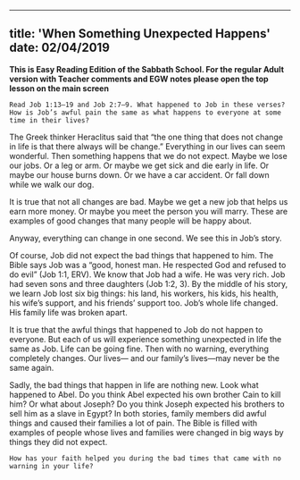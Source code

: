 ---
title: 'When Something Unexpected Happens'
date: 02/04/2019
--

**This is Easy Reading Edition of the Sabbath School. For the regular Adult version with Teacher comments and EGW notes please open the top lesson on the main screen**

`Read Job 1:13–19 and Job 2:7–9. What happened to Job in these verses? How is Job’s awful pain the same as what happens to everyone at some time in their lives?`

The Greek thinker Heraclitus said that “the one thing that does not change in life is that there always will be change.” Everything in our lives can seem wonderful. Then something happens that we do not expect. Maybe we lose our jobs. Or a leg or arm. Or maybe we get sick and die early in life. Or maybe our house burns down. Or we have a car accident. Or fall down while we walk our dog.

It is true that not all changes are bad. Maybe we get a new job that helps us earn more money. Or maybe you meet the person you will marry. These are examples of good changes that many people will be happy about.

Anyway, everything can change in one second. We see this in Job’s story.

Of course, Job did not expect the bad things that happened to him. The Bible says Job was a “good, honest man. He respected God and refused to do evil” (Job 1:1, ERV). We know that Job had a wife. He was very rich. Job had seven sons and three daughters (Job 1:2, 3). By the middle of his story, we learn Job lost six big things: his land, his workers, his kids, his health, his wife’s support, and his friends’ support too. Job’s whole life changed. His family life was broken apart.

It is true that the awful things that happened to Job do not happen to everyone. But each of us will experience something unexpected in life the same as Job. Life can be going fine. Then with no warning, everything completely changes. Our lives— and our family’s lives—may never be the same again.

Sadly, the bad things that happen in life are nothing new. Look what happened to Abel. Do you think Abel expected his own brother Cain to kill him? Or what about Joseph? Do you think Joseph expected his brothers to sell him as a slave in Egypt? In both stories, family members did awful things and caused their families a lot of pain. The Bible is filled with examples of people whose lives and families were changed in big ways by things they did not expect.

`How has your faith helped you during the bad times that came with no warning in your life?`